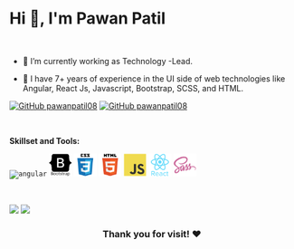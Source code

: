 <h1>Hi 👋, I'm Pawan Patil</h1>
<br>


- 🔭 I’m currently working as Technology -Lead.

- 🌱 I have 7+ years of experience in the UI side of web technologies like Angular, React Js, Javascript, Bootstrap, SCSS, and HTML.


[![GitHub pawanpatil08](https://komarev.com/ghpvc/?username=pawanpatil08&label=Profile%20views&color=0e75b6&style=flat)](https://github.com/pawanpatil08)
[![GitHub pawanpatil08](https://img.shields.io/github/followers/pawanpatil08?label=follow&style=social)](https://github.com/pawanpatil08)

<br/>

**Skillset and Tools:**

<code><img src="https://angular.io/assets/images/logos/angular/angular.svg" alt="angular" height="40"/></code>
<code><img src="https://raw.githubusercontent.com/devicons/devicon/master/icons/bootstrap/bootstrap-plain-wordmark.svg" alt="bootstrap" height="40"/></code>
<code><img src="https://raw.githubusercontent.com/devicons/devicon/master/icons/css3/css3-original-wordmark.svg" alt="css3" height="40"/></code>
<code><img src="https://raw.githubusercontent.com/devicons/devicon/master/icons/html5/html5-original-wordmark.svg" alt="html5" height="40"/></code>
<code><img src="https://raw.githubusercontent.com/devicons/devicon/master/icons/javascript/javascript-original.svg" alt="javascript" height="40"/></code>
<code><img src="https://raw.githubusercontent.com/devicons/devicon/master/icons/react/react-original-wordmark.svg" alt="react" height="40"/></code>
<code><img src="https://raw.githubusercontent.com/devicons/devicon/master/icons/sass/sass-original.svg" alt="sass" height="40"/></code>


<br/>


<p>
   <img height="180em" src="https://github-readme-stats-eight-theta.vercel.app/api?username=pawanpatil08&show_icons=true&theme=algolia&include_all_commits=true&count_private=true"/>
  <img height="180em" src="https://github-readme-stats-eight-theta.vercel.app/api/top-langs/?username=pawanpatil08&layout=compact&langs_count=8&theme=algolia"/>

</p>

<div align="center">

### Thank you for visit! ❤️

</div>

